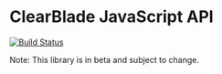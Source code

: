 ClearBlade JavaScript API
=========================

[![Build Status](https://travis-ci.org/ClearBlade/JavaScript-API.svg?branch=master)](https://travis-ci.org/ClearBlade/JavaScript-API)

Note: This library is in beta and subject to change.
